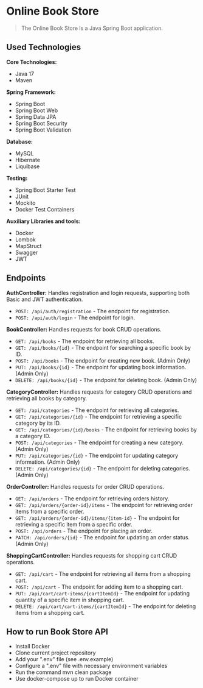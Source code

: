 #  Online Book Store
> The Online Book Store is a Java Spring Boot application.

## Used Technologies
**Core Technologies:**
* Java 17
* Maven

**Spring Framework:**
* Spring Boot
* Spring Boot Web
* Spring Data JPA
* Spring Boot Security
* Spring Boot Validation

**Database:**
* MySQL
* Hibernate
* Liquibase

**Testing:**
* Spring Boot Starter Test
* JUnit
* Mockito
* Docker Test Containers

**Auxiliary Libraries and tools:**
* Docker
* Lombok
* MapStruct
* Swagger
* JWT

## Endpoints
**AuthController:** Handles registration and login requests, supporting both Basic and JWT authentication.
* `POST: /api/auth/registration` - The endpoint for registration.
* `POST: /api/auth/login` - The endpoint for login.

**BookController:** Handles requests for book CRUD operations.
* `GET: /api/books` - The endpoint for retrieving all books.
* `GET: /api/books/{id}` - The endpoint for searching a specific book by ID.
* `POST: /api/books` - The endpoint for creating new book. (Admin Only)
* `PUT: /api/books/{id}` - The endpoint for updating book information. (Admin Only)
* `DELETE: /api/books/{id}` - The endpoint for deleting book. (Admin Only)

**CategoryController:** Handles requests for category CRUD operations and retrieving all books by category.
* `GET: /api/categories` - The endpoint for retrieving all categories.
* `GET: /api/categories/{id}` - The endpoint for retrieving a specific category by its ID.
* `GET: /api/categories/{id}/books` - The endpoint for retrieving books by a category ID.
* `POST: /api/categories` - The endpoint for creating a new category. (Admin Only)
* `PUT: /api/categories/{id}` - The endpoint for updating category information. (Admin Only)
* `DELETE: /api/categories/{id}` - The endpoint for deleting categories. (Admin Only)

**OrderController:** Handles requests for order CRUD operations.
* `GET: /api/orders` - The endpoint for retrieving orders history.
* `GET: /api/orders/{order-id}/items` - The endpoint for retrieving order items from a specific order.
* `GET: /api/orders/{order-id}/items/{item-id}` - The endpoint for retrieving a specific item from a specific order.
* `POST: /api/orders` - The endpoint for placing an order.
* `PATCH: /api/orders/{id}` - The endpoint for updating an order status. (Admin Only)

**ShoppingCartController:** Handles requests for shopping cart CRUD operations.
* `GET: /api/cart` - The endpoint for retrieving all items from a shopping cart.
* `POST: /api/cart` - The endpoint for adding item to a shopping cart.
* `PUT: /api/cart/cart-items/{cartItemId}` - The endpoint for updating quantity of a specific item in shopping cart.
* `DELETE: /api/cart/cart-items/{cartItemId}` - The endpoint for deleting items from a shopping cart.

## How to run Book Store API
* Install Docker
* Clone current project repository
* Add your ".env" file (see .env.example)
* Configure a ".env" file with necessary environment variables
* Run the command mvn clean package
* Use docker-compose up to run Docker container
